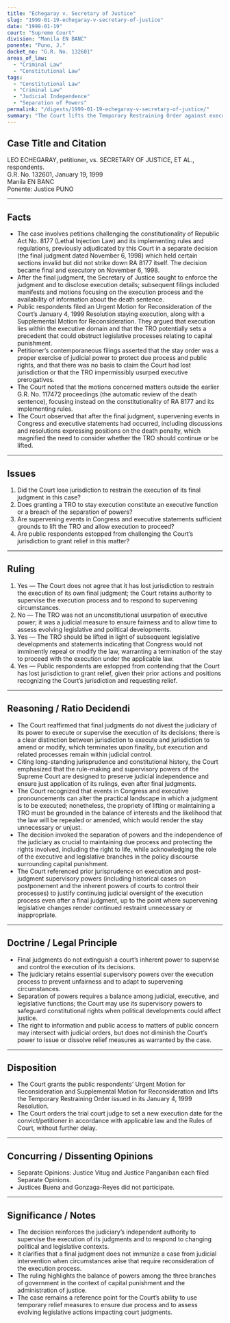 ```yaml
---
title: "Echegaray v. Secretary of Justice"
slug: "1999-01-19-echegaray-v-secretary-of-justice"
date: "1999-01-19"
court: "Supreme Court"
division: "Manila EN BANC"
ponente: "Puno, J."
docket_no: "G.R. No. 132601"
areas_of_law:
  - "Criminal Law"
  - "Constitutional Law"
tags:
  - "Constitutional Law"
  - "Criminal Law"
  - "Judicial Independence"
  - "Separation of Powers"
permalink: "/digests/1999-01-19-echegaray-v-secretary-of-justice/"
summary: "The Court lifts the Temporary Restraining Order against execution, holding that final judgments do not divest the Court of authority over execution and that judicial control over execution may be exercised in light of supervening legislative developments."
---
```


## Case Title and Citation
LEO ECHEGARAY, petitioner, vs. SECRETARY OF JUSTICE, ET AL., respondents.  
G.R. No. 132601, January 19, 1999  
Manila EN BANC  
Ponente: Justice PUNO

---

## Facts
- The case involves petitions challenging the constitutionality of Republic Act No. 8177 (Lethal Injection Law) and its implementing rules and regulations, previously adjudicated by this Court in a separate decision (the final judgment dated November 6, 1998) which held certain sections invalid but did not strike down RA 8177 itself. The decision became final and executory on November 6, 1998.
- After the final judgment, the Secretary of Justice sought to enforce the judgment and to disclose execution details; subsequent filings included manifests and motions focusing on the execution process and the availability of information about the death sentence.
- Public respondents filed an Urgent Motion for Reconsideration of the Court’s January 4, 1999 Resolution staying execution, along with a Supplemental Motion for Reconsideration. They argued that execution lies within the executive domain and that the TRO potentially sets a precedent that could obstruct legislative processes relating to capital punishment.
- Petitioner’s contemporaneous filings asserted that the stay order was a proper exercise of judicial power to protect due process and public rights, and that there was no basis to claim the Court had lost jurisdiction or that the TRO impermissibly usurped executive prerogatives.
- The Court noted that the motions concerned matters outside the earlier G.R. No. 117472 proceedings (the automatic review of the death sentence), focusing instead on the constitutionality of RA 8177 and its implementing rules.
- The Court observed that after the final judgment, supervening events in Congress and executive statements had occurred, including discussions and resolutions expressing positions on the death penalty, which magnified the need to consider whether the TRO should continue or be lifted.

---

## Issues
1. Did the Court lose jurisdiction to restrain the execution of its final judgment in this case?
2. Does granting a TRO to stay execution constitute an executive function or a breach of the separation of powers?
3. Are supervening events in Congress and executive statements sufficient grounds to lift the TRO and allow execution to proceed?
4. Are public respondents estopped from challenging the Court’s jurisdiction to grant relief in this matter?

---

## Ruling
1. Yes — The Court does not agree that it has lost jurisdiction to restrain the execution of its own final judgment; the Court retains authority to supervise the execution process and to respond to supervening circumstances.
2. No — The TRO was not an unconstitutional usurpation of executive power; it was a judicial measure to ensure fairness and to allow time to assess evolving legislative and political developments.
3. Yes — The TRO should be lifted in light of subsequent legislative developments and statements indicating that Congress would not imminently repeal or modify the law, warranting a termination of the stay to proceed with the execution under the applicable law.
4. Yes — Public respondents are estopped from contending that the Court has lost jurisdiction to grant relief, given their prior actions and positions recognizing the Court’s jurisdiction and requesting relief.

---

## Reasoning / Ratio Decidendi
- The Court reaffirmed that final judgments do not divest the judiciary of its power to execute or supervise the execution of its decisions; there is a clear distinction between jurisdiction to execute and jurisdiction to amend or modify, which terminates upon finality, but execution and related processes remain within judicial control.
- Citing long-standing jurisprudence and constitutional history, the Court emphasized that the rule-making and supervisory powers of the Supreme Court are designed to preserve judicial independence and ensure just application of its rulings, even after final judgments.
- The Court recognized that events in Congress and executive pronouncements can alter the practical landscape in which a judgment is to be executed; nonetheless, the propriety of lifting or maintaining a TRO must be grounded in the balance of interests and the likelihood that the law will be repealed or amended, which would render the stay unnecessary or unjust.
- The decision invoked the separation of powers and the independence of the judiciary as crucial to maintaining due process and protecting the rights involved, including the right to life, while acknowledging the role of the executive and legislative branches in the policy discourse surrounding capital punishment.
- The Court referenced prior jurisprudence on execution and post-judgment supervisory powers (including historical cases on postponement and the inherent powers of courts to control their processes) to justify continuing judicial oversight of the execution process even after a final judgment, up to the point where supervening legislative changes render continued restraint unnecessary or inappropriate.

---

## Doctrine / Legal Principle
- Final judgments do not extinguish a court’s inherent power to supervise and control the execution of its decisions.
- The judiciary retains essential supervisory powers over the execution process to prevent unfairness and to adapt to supervening circumstances.
- Separation of powers requires a balance among judicial, executive, and legislative functions; the Court may use its supervisory powers to safeguard constitutional rights when political developments could affect justice.
- The right to information and public access to matters of public concern may intersect with judicial orders, but does not diminish the Court’s power to issue or dissolve relief measures as warranted by the case.

---

## Disposition
- The Court grants the public respondents’ Urgent Motion for Reconsideration and Supplemental Motion for Reconsideration and lifts the Temporary Restraining Order issued in its January 4, 1999 Resolution.
- The Court orders the trial court judge to set a new execution date for the convict/petitioner in accordance with applicable law and the Rules of Court, without further delay.

---

## Concurring / Dissenting Opinions
- Separate Opinions: Justice Vitug and Justice Panganiban each filed Separate Opinions.
- Justices Buena and Gonzaga-Reyes did not participate.

---

## Significance / Notes
- The decision reinforces the judiciary’s independent authority to supervise the execution of its judgments and to respond to changing political and legislative contexts.
- It clarifies that a final judgment does not immunize a case from judicial intervention when circumstances arise that require reconsideration of the execution process.
- The ruling highlights the balance of powers among the three branches of government in the context of capital punishment and the administration of justice.
- The case remains a reference point for the Court’s ability to use temporary relief measures to ensure due process and to assess evolving legislative actions impacting court judgments.